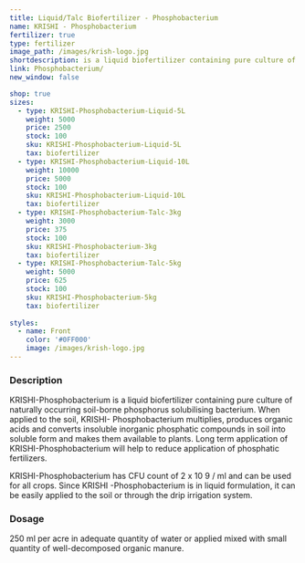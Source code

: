 ```yaml
---
title: Liquid/Talc Biofertilizer - Phosphobacterium
name: KRISHI - Phosphobacterium
fertilizer: true
type: fertilizer
image_path: /images/krish-logo.jpg
shortdescription: is a liquid biofertilizer containing pure culture of naturally occurring soil-borne phosphorus solubilising bacterium.
link: Phosphobacterium/
new_window: false

shop: true
sizes:
  - type: KRISHI-Phosphobacterium-Liquid-5L
    weight: 5000
    price: 2500
    stock: 100
    sku: KRISHI-Phosphobacterium-Liquid-5L
    tax: biofertilizer
  - type: KRISHI-Phosphobacterium-Liquid-10L
    weight: 10000
    price: 5000
    stock: 100
    sku: KRISHI-Phosphobacterium-Liquid-10L
    tax: biofertilizer
  - type: KRISHI-Phosphobacterium-Talc-3kg
    weight: 3000
    price: 375
    stock: 100
    sku: KRISHI-Phosphobacterium-3kg
    tax: biofertilizer
  - type: KRISHI-Phosphobacterium-Talc-5kg
    weight: 5000
    price: 625
    stock: 100
    sku: KRISHI-Phosphobacterium-5kg
    tax: biofertilizer
    
styles:
  - name: Front
    color: '#0FF000'
    image: /images/krish-logo.jpg
---
```

### Description
KRISHI-Phosphobacterium is a liquid biofertilizer containing pure culture of naturally
occurring soil-borne phosphorus solubilising bacterium. When applied to the soil, KRISHI-
Phosphobacterium multiplies, produces organic acids and converts insoluble inorganic
phosphatic compounds in soil into soluble form and makes them available to plants. Long
term application of KRISHI-Phosphobacterium will help to reduce application of phosphatic
fertilizers.

KRISHI-Phosphobacterium has CFU count of 2 x 10 9 / ml and can be used for all crops.
Since KRISHI -Phosphobacterium is in liquid formulation, it can be easily applied to the soil
or through the drip irrigation system.

### Dosage
250 ml per acre in adequate quantity of water or applied mixed with small
quantity of well-decomposed organic manure.
